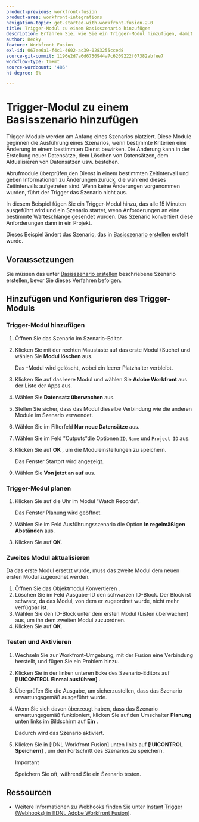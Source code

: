 ```yaml
---
product-previous: workfront-fusion
product-area: workfront-integrations
navigation-topic: get-started-with-workfront-fusion-2-0
title: Trigger-Modul zu einem Basisszenario hinzufügen
description: Erfahren Sie, wie Sie ein Trigger-Modul hinzufügen, damit das Szenario regelmäßig nach neuen Anforderungen sucht und sie in Projekte konvertiert.
author: Becky
feature: Workfront Fusion
exl-id: 067ee6a1-f4c1-4602-ac39-0283255cced8
source-git-commit: 1196e2d7a6d6750944a7c6209222f07382abfee7
workflow-type: tm+mt
source-wordcount: '486'
ht-degree: 0%

---
```


# Trigger-Modul zu einem Basisszenario hinzufügen

Trigger-Module werden am Anfang eines Szenarios platziert. Diese Module beginnen die Ausführung eines Szenarios, wenn bestimmte Kriterien eine Änderung in einem bestimmten Dienst bewirken. Die Änderung kann in der Erstellung neuer Datensätze, dem Löschen von Datensätzen, dem Aktualisieren von Datensätzen usw. bestehen.

Abrufmodule überprüfen den Dienst in einem bestimmten Zeitintervall und geben Informationen zu Änderungen zurück, die während dieses Zeitintervalls aufgetreten sind. Wenn keine Änderungen vorgenommen wurden, führt der Trigger das Szenario nicht aus.

In diesem Beispiel fügen Sie ein Trigger-Modul hinzu, das alle 15 Minuten ausgeführt wird und ein Szenario startet, wenn Anforderungen an eine bestimmte Warteschlange gesendet wurden. Das Szenario konvertiert diese Anforderungen dann in ein Projekt.

Dieses Beispiel ändert das Szenario, das in [Basisszenario erstellen](/help/quicksilver/workfront-fusion/get-started/build-practice-scenarios/create-simple-scenario.md) erstellt wurde.

## Voraussetzungen

Sie müssen das unter [Basisszenario erstellen](/help/quicksilver/workfront-fusion/get-started/build-practice-scenarios/create-simple-scenario.md) beschriebene Szenario erstellen, bevor Sie dieses Verfahren befolgen.

## Hinzufügen und Konfigurieren des Trigger-Moduls

### Trigger-Modul hinzufügen

1. Öffnen Sie das Szenario im Szenario-Editor.
1. Klicken Sie mit der rechten Maustaste auf das erste Modul (Suche) und wählen Sie **Modul löschen** aus.

   Das -Modul wird gelöscht, wobei ein leerer Platzhalter verbleibt.

1. Klicken Sie auf das leere Modul und wählen Sie **Adobe Workfront** aus der Liste der Apps aus.
1. Wählen Sie **Datensatz überwachen** aus.
1. Stellen Sie sicher, dass das Modul dieselbe Verbindung wie die anderen Module im Szenario verwendet.
1. Wählen Sie im Filterfeld **Nur neue Datensätze** aus.
1. Wählen Sie im Feld &quot;Outputs&quot;die Optionen `ID`, `Name` und `Project ID` aus.
1. Klicken Sie auf **OK** , um die Moduleinstellungen zu speichern.

   Das Fenster Startort wird angezeigt.

1. Wählen Sie **Von jetzt an auf** aus.

### Trigger-Modul planen

1. Klicken Sie auf die Uhr im Modul &quot;Watch Records&quot;.

   Das Fenster Planung wird geöffnet.

1. Wählen Sie im Feld Ausführungsszenario die Option **In regelmäßigen Abständen** aus.

1. Klicken Sie auf **OK**.

### Zweites Modul aktualisieren

Da das erste Modul ersetzt wurde, muss das zweite Modul dem neuen ersten Modul zugeordnet werden.

1. Öffnen Sie das Objektmodul Konvertieren .
1. Löschen Sie im Feld Ausgabe-ID den schwarzen ID-Block. Der Block ist schwarz, da das Modul, von dem er zugeordnet wurde, nicht mehr verfügbar ist.
1. Wählen Sie den ID-Block unter dem ersten Modul (Listen überwachen) aus, um ihn dem zweiten Modul zuzuordnen.
1. Klicken Sie auf **OK**.

### Testen und Aktivieren

1. Wechseln Sie zur Workfront-Umgebung, mit der Fusion eine Verbindung herstellt, und fügen Sie ein Problem hinzu.
1. Klicken Sie in der linken unteren Ecke des Szenario-Editors auf **[!UICONTROL Einmal ausführen]** .
1. Überprüfen Sie die Ausgabe, um sicherzustellen, dass das Szenario erwartungsgemäß ausgeführt wurde.
1. Wenn Sie sich davon überzeugt haben, dass das Szenario erwartungsgemäß funktioniert, klicken Sie auf den Umschalter **Planung** unten links im Bildschirm auf **Ein** .

   Dadurch wird das Szenario aktiviert.
1. Klicken Sie in [!DNL Workfront Fusion] unten links auf **[!UICONTROL Speichern]** , um den Fortschritt des Szenarios zu speichern.

   >[!IMPORTANT]
   >
   >Speichern Sie oft, während Sie ein Szenario testen.

## Ressourcen

* Weitere Informationen zu Webhooks finden Sie unter [Instant Trigger (Webhooks) in  [!DNL Adobe Workfront Fusion]](/help/quicksilver/workfront-fusion/webhooks/instant-triggers-webhooks.md).
